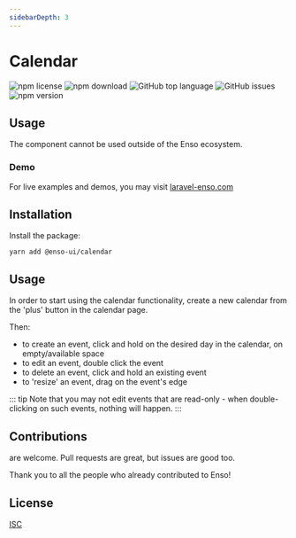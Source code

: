 ```yaml
---
sidebarDepth: 3
---
```


# Calendar

![npm license](https://img.shields.io/npm/l/@enso-ui/calendar.svg) 
![npm download](https://img.shields.io/npm/dm/@enso-ui/calendar.svg) 
![GitHub top language](https://img.shields.io/github/languages/top/enso-ui/calendar.svg) 
![GitHub issues](https://img.shields.io/github/issues/enso-ui/calendar.svg) 
![npm version](https://img.shields.io/npm/v/@enso-ui/calendar.svg) 

## Usage
The component cannot be used outside of the Enso ecosystem.

### Demo

For live examples and demos, you may visit [laravel-enso.com](https://www.laravel-enso.com)

## Installation

Install the package:
```
yarn add @enso-ui/calendar
```

## Usage

In order to start using the calendar functionality, create a new calendar 
from the 'plus' button in the calendar page. 

Then:
- to create an event, click and hold on the desired day in the calendar, 
on empty/available space
- to edit an event, double click the event
- to delete an event, click and hold an existing event
- to 'resize' an event, drag on the event's edge

::: tip
Note that you may not edit events that are read-only - when double-clicking on such events,
nothing will happen.
:::

## Contributions

are welcome. Pull requests are great, but issues are good too.

Thank you to all the people who already contributed to Enso!

## License

[ISC](https://opensource.org/licenses/ISC)
